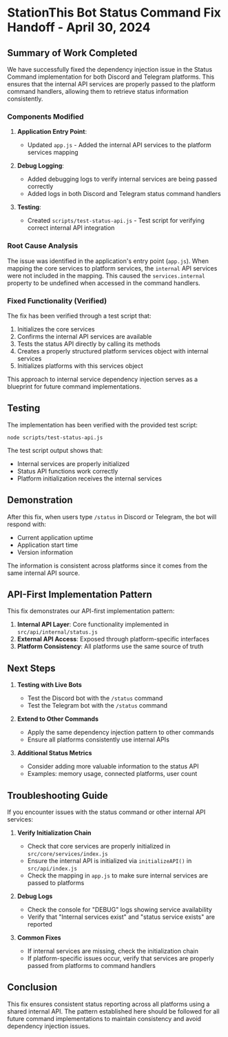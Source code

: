 # StationThis Bot Status Command Fix Handoff - April 30, 2024

## Summary of Work Completed

We have successfully fixed the dependency injection issue in the Status Command implementation for both Discord and Telegram platforms. This ensures that the internal API services are properly passed to the platform command handlers, allowing them to retrieve status information consistently.

### Components Modified

1. **Application Entry Point**:
   - Updated `app.js` - Added the internal API services to the platform services mapping

2. **Debug Logging**:
   - Added debugging logs to verify internal services are being passed correctly
   - Added logs in both Discord and Telegram status command handlers

3. **Testing**:
   - Created `scripts/test-status-api.js` - Test script for verifying correct internal API integration

### Root Cause Analysis

The issue was identified in the application's entry point (`app.js`). When mapping the core services to platform services, the `internal` API services were not included in the mapping. This caused the `services.internal` property to be undefined when accessed in the command handlers.

### Fixed Functionality (Verified)

The fix has been verified through a test script that:
1. Initializes the core services
2. Confirms the internal API services are available
3. Tests the status API directly by calling its methods
4. Creates a properly structured platform services object with internal services
5. Initializes platforms with this services object

This approach to internal service dependency injection serves as a blueprint for future command implementations.

## Testing

The implementation has been verified with the provided test script:

```
node scripts/test-status-api.js
```

The test script output shows that:
- Internal services are properly initialized
- Status API functions work correctly
- Platform initialization receives the internal services

## Demonstration

After this fix, when users type `/status` in Discord or Telegram, the bot will respond with:
- Current application uptime
- Application start time
- Version information

The information is consistent across platforms since it comes from the same internal API source.

## API-First Implementation Pattern

This fix demonstrates our API-first implementation pattern:
1. **Internal API Layer**: Core functionality implemented in `src/api/internal/status.js`
2. **External API Access**: Exposed through platform-specific interfaces
3. **Platform Consistency**: All platforms use the same source of truth

## Next Steps

1. **Testing with Live Bots**
   - Test the Discord bot with the `/status` command
   - Test the Telegram bot with the `/status` command

2. **Extend to Other Commands**
   - Apply the same dependency injection pattern to other commands
   - Ensure all platforms consistently use internal APIs

3. **Additional Status Metrics**
   - Consider adding more valuable information to the status API
   - Examples: memory usage, connected platforms, user count

## Troubleshooting Guide

If you encounter issues with the status command or other internal API services:

1. **Verify Initialization Chain**
   - Check that core services are properly initialized in `src/core/services/index.js`
   - Ensure the internal API is initialized via `initializeAPI()` in `src/api/index.js`
   - Check the mapping in `app.js` to make sure internal services are passed to platforms

2. **Debug Logs**
   - Check the console for "DEBUG" logs showing service availability
   - Verify that "Internal services exist" and "status service exists" are reported

3. **Common Fixes**
   - If internal services are missing, check the initialization chain
   - If platform-specific issues occur, verify that services are properly passed from platforms to command handlers

## Conclusion

This fix ensures consistent status reporting across all platforms using a shared internal API. The pattern established here should be followed for all future command implementations to maintain consistency and avoid dependency injection issues. 